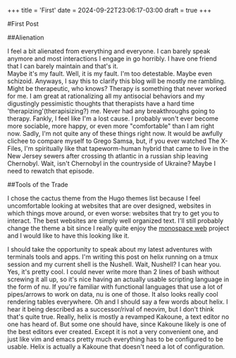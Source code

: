 +++
title = 'First'
date = 2024-09-22T23:06:17-03:00
draft = true
+++

#First Post

##Alienation

I feel a bit alienated from everything and everyone. I can barely speak anymore
and most interactions I engage in go horribly. I have one friend that I can barely maintain and that's it.  
Maybe it's my fault. Well, it is my fault. I'm too detestable. Maybe even schizoid. Anyways,
I say this to clarify this blog will be mostly me rambling. Might be therapeutic, who knows? Therapy
is something that never worked for me. I am great at rationalizing all my antisocial behaviors and
my digustingly pessimistic thoughts that therapists have a hard time 'therapizing'(therapisizing?) me.
Never had any breakthroughs going to therapy. Fankly, I feel like I'm a lost cause. I probably won't 
ever become more sociable, more happy, or even more "comfortable" than I am right now. Sadly, I'm
not quite any of these things right now. It would be awfully clichee to 
compare myself to Grego Samsa, but, if you ever watched The X-Files, I'm spiritually like that
tapeworm-human hybrid that came to live in the New Jersey sewers after crossing th atlantic in a russian ship leaving 
Chernobyl. Wait, isn't Chernobyl in the countryside of Ukraine? Maybe I need to rewatch that episode. 

##Tools of the Trade

I chose the cactus theme from the Hugo themes list because I feel uncomfortable looking at websites that are 
over designed, websites in which things move around, or even worse: websites that try to get you to interact.
The best websites are simply well organized text. I'll still probably change the theme a bit since I really quite enjoy the
[monospace web]() project and I would like to have this looking like it.

I should take the opportunity to speak about my latest adventures with
terminals tools and apps. I'm writing this post on helix running on a tmux session and my current shell is the Nushell.
Wait, Nushell? I can hear you. Yes, it's pretty cool. I could never write more than 2 lines of bash without
screwing it all up, so it's nice having an actually usable scripting language in the form of nu. If you're familiar
with functional languages that use a lot of pipes/arrows to work on data, nu is one of those. It also looks really cool
rendering tables everywhere. Oh and I should say a few words about helix. I hear it being described as a successor/rival of
neovim, but I don't think that's quite true. Really, helix is mostly a revamped Kakoune, a text editor no one has heard of.
But some one should have, since Kakoune likely is one of the best editors ever created. Except it is not a very convenient one,
and just like vim and emacs pretty much everything has to be configured to be usable. Helix is actually a Kakoune that
doesn't need a lot of configuration.
